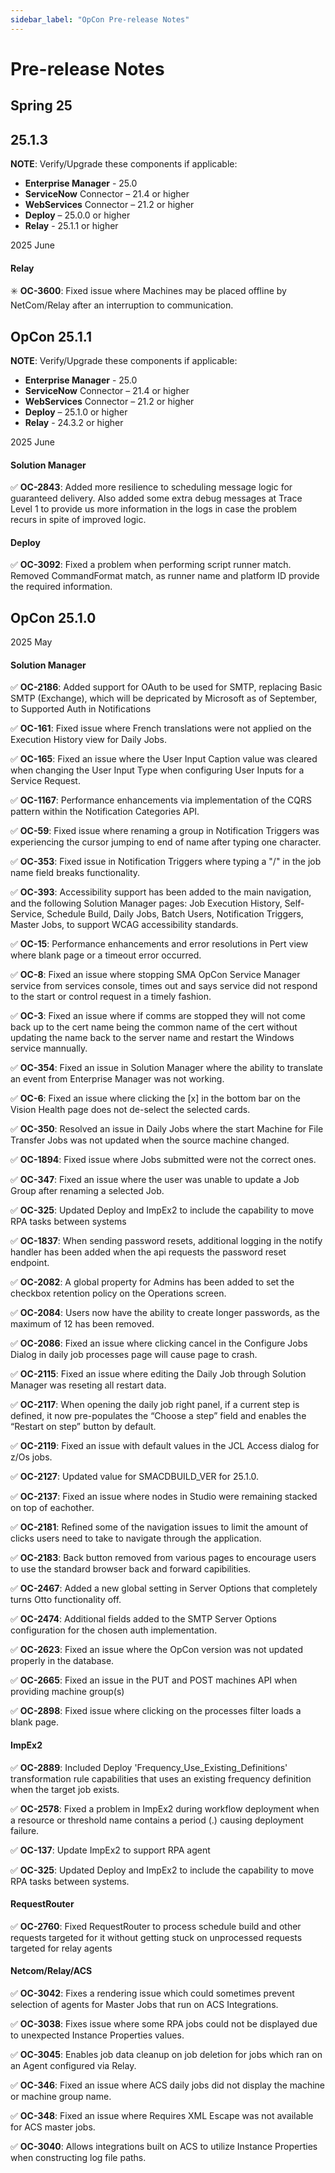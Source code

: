 ```yaml
---
sidebar_label: "OpCon Pre-release Notes"
---
```


# Pre-release Notes

## Spring 25

## 25.1.3

**NOTE**: Verify/Upgrade these components if applicable: 

* **Enterprise Manager** - 25.0 
* **ServiceNow** Connector – 21.4 or higher
* **WebServices** Connector – 21.2 or higher
* **Deploy** – 25.0.0 or higher
* **Relay** - 25.1.1 or higher

2025 June

#### Relay
:eight_spoked_asterisk: **OC-3600**: Fixed issue where Machines may be placed offline by NetCom/Relay after an interruption to communication.

## OpCon 25.1.1

**NOTE**: Verify/Upgrade these components if applicable: 

* **Enterprise Manager** - 25.0 
* **ServiceNow** Connector – 21.4 or higher
* **WebServices** Connector – 21.2 or higher
* **Deploy** – 25.1.0 or higher
* **Relay** - 24.3.2 or higher

2025 June
#### Solution Manager
:white_check_mark: **OC-2843**: Added more resilience to scheduling message logic for guaranteed delivery. Also added some extra debug messages at Trace Level 1 to provide us more information in the logs in case the problem recurs in spite of improved logic.

#### Deploy
:white_check_mark: **OC-3092**: Fixed a problem when performing script runner match. Removed CommandFormat match, as runner name and platform ID provide the required information.

## OpCon 25.1.0

2025 May

#### Solution Manager

:white_check_mark: **OC-2186**: Added support for OAuth to be used for SMTP, replacing Basic SMTP (Exchange), which will be depricated by Microsoft as of September, to Supported Auth in Notifications

:white_check_mark: **OC-161**: Fixed issue where French translations were not applied on the Execution History view for Daily Jobs.

:white_check_mark: **OC-165**: Fixed an issue where the User Input Caption value was cleared when changing the User Input Type when configuring User Inputs for a Service Request.

:white_check_mark: **OC-1167**: Performance enhancements via implementation of the CQRS pattern within the Notification Categories API.

:white_check_mark: **OC-59**: Fixed issue where renaming a group in Notification Triggers was experiencing the cursor jumping to end of name after typing one character.

:white_check_mark: **OC-353**: Fixed issue in Notification Triggers where typing a "/" in the job name field breaks functionality.

:white_check_mark: **OC-393**: Accessibility support has been added to the main navigation, and the following Solution Manager pages: Job Execution History, Self-Service, Schedule Build, Daily Jobs, Batch Users, Notification Triggers, Master Jobs,  to support WCAG accessibility standards.

:white_check_mark: **OC-15**: Performance enhancements and error resolutions in Pert view where blank page or a timeout error occurred.

:white_check_mark: **OC-8**: Fixed an issue where stopping SMA OpCon Service Manager service from services console, times out and says service did not respond to the start or control request in a timely fashion.

:white_check_mark: **OC-3**: Fixed an issue where if comms are stopped they will not come back up to the cert name being the common name of the cert without updating the name back to the server name and restart the Windows service mannually.

:white_check_mark: **OC-354**: Fixed an issue in Solution Manager where the ability to translate an event from Enterprise Manager was not working.

:white_check_mark: **OC-6**: Fixed an issue where clicking the [x] in the bottom bar on the Vision Health page does not de-select the selected cards.

:white_check_mark: **OC-350**: Resolved an issue in Daily Jobs where the start Machine for File Transfer Jobs was not updated when the source machine changed.

:white_check_mark: **OC-1894**: Fixed issue where Jobs submitted were not the correct ones.

:white_check_mark: **OC-347**: Fixed an issue where the user was unable to update a Job Group after renaming a selected Job.

:white_check_mark: **OC-325**: Updated Deploy and ImpEx2 to include the capability to move RPA tasks between systems

:white_check_mark: **OC-1837**: When sending password resets, additional logging in the notify handler has been added when the api requests the password reset endpoint.

:white_check_mark: **OC-2082**: A global property for Admins has been added to set the checkbox retention policy on the Operations screen.

:white_check_mark: **OC-2084**: Users now have the ability to create longer passwords, as the maximum of 12 has been removed.

:white_check_mark: **OC-2086**: Fixed an issue where clicking cancel in the Configure Jobs Dialog in daily job processes page will cause page to crash.

:white_check_mark: **OC-2115**: Fixed an issue where editing the Daily Job through Solution Manager was reseting all restart data.

:white_check_mark: **OC-2117**: When opening the daily job right panel, if a current step is defined, it now pre-populates the “Choose a step” field and enables the “Restart on step” button by default.

:white_check_mark: **OC-2119**: Fixed an issue with default values in the JCL Access dialog for z/Os jobs.

:white_check_mark: **OC-2127**: Updated value for SMACDBUILD_VER for 25.1.0.

:white_check_mark: **OC-2137**: Fixed an issue where nodes in Studio were remaining stacked on top of eachother.

:white_check_mark: **OC-2181**: Refined some of the navigation issues to limit the amount of clicks users need to take to navigate through the application.

:white_check_mark: **OC-2183**: Back button removed from various pages to encourage users to use the standard browser back and forward capibilities.

:white_check_mark: **OC-2467**: Added a new global setting in Server Options that completely turns Otto functionality off.

:white_check_mark: **OC-2474**: Additional fields added to the SMTP Server Options configuration for the chosen auth implementation.

:white_check_mark: **OC-2623**: Fixed an issue where the OpCon version was not updated properly in the database.

:white_check_mark: **OC-2665**: Fixed an issue in the PUT and POST machines API when providing machine group(s)

:white_check_mark: **OC-2898**: Fixed issue where clicking on the processes filter loads a blank page.

#### ImpEx2
:white_check_mark: **OC-2889**: Included Deploy 'Frequency_Use_Existing_Definitions' transformation rule capabilities that uses an existing frequency definition when the target job exists.

:white_check_mark: **OC-2578**: Fixed a problem in ImpEx2 during workflow deployment when a resource or threshold name contains a period (.) causing deployment failure.

:white_check_mark: **OC-137**: Update ImpEx2 to support RPA agent 

:white_check_mark: **OC-325**: Updated Deploy and ImpEx2 to include the capability to move RPA tasks between systems.

#### RequestRouter
:white_check_mark: **OC-2760**: Fixed RequestRouter to process schedule build and other requests targeted for it without getting stuck on unprocessed requests targeted for relay agents

#### Netcom/Relay/ACS
:white_check_mark: **OC-3042**: Fixes a rendering issue which could sometimes prevent selection of agents for Master Jobs that run on ACS Integrations.

:white_check_mark: **OC-3038**: Fixes issue where some RPA jobs could not be displayed due to unexpected Instance Properties values.

:white_check_mark: **OC-3045**: Enables job data cleanup on job deletion for jobs which ran on an Agent configured via Relay.

:white_check_mark: **OC-346**: Fixed an issue where ACS daily jobs did not display the machine or machine group name. 

:white_check_mark: **OC-348**: Fixed an issue where Requires XML Escape was not available for ACS master jobs.

:white_check_mark: **OC-3040**: Allows integrations built on ACS to utilize Instance Properties when constructing log file paths.


















